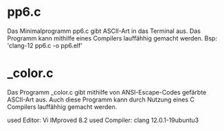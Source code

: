 # pp6.c
Das Minimalprogramm pp6.c gibt ASCII-Art in das Terminal aus.
Das Programm kann mithilfe eines Compilers lauffähhig gemacht werden.
Bsp: 'clang-12 pp6.c -o pp6.elf'

# \_color.c
Das Programm \_color.c gibt mithilfe von ANSI-Escape-Codes gefärbte ASCII-Art aus.
Auch diese Programm kann durch Nutzung eines C Compilers lauffähhig gemacht werden. 


used Editor: Vi IMproved 8.2
used Compiler: clang  12.0.1-19ubuntu3
